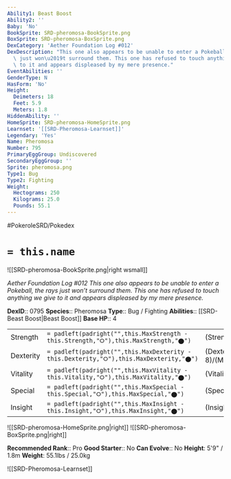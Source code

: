 ```yaml
---
Ability1: Beast Boost
Ability2: ''
Baby: 'No'
BookSprite: SRD-pheromosa-BookSprite.png
BoxSprite: SRD-pheromosa-BoxSprite.png
DexCategory: 'Aether Foundation Log #012'
DexDescription: "This one also appears to be unable to enter a Pokeball, the rays\
  \ just won\u2019t surround them. This one has refused to touch anything we give\
  \ to it and appears displeased by my mere presence."
EventAbilities: ''
GenderType: N
HasForm: 'No'
Height:
  Deimeters: 18
  Feet: 5.9
  Meters: 1.8
HiddenAbility: ''
HomeSprite: SRD-pheromosa-HomeSprite.png
Learnset: '[[SRD-Pheromosa-Learnset]]'
Legendary: 'Yes'
Name: Pheromosa
Number: 795
PrimaryEggGroup: Undiscovered
SecondaryEggGroup: ''
Sprite: pheromosa.png
Type1: Bug
Type2: Fighting
Weight:
  Hectograms: 250
  Kilograms: 25.0
  Pounds: 55.1
---
```


#PokeroleSRD/Pokedex

# `= this.name`

![[SRD-pheromosa-BookSprite.png|right wsmall]]

*Aether Foundation Log #012*
*This one also appears to be unable to enter a Pokeball, the rays just won’t surround them. This one has refused to touch anything we give to it and appears displeased by my mere presence.*

**DexID**:: 0795
**Species**:: Pheromosa
**Type**:: Bug / Fighting
**Abilities**:: [[SRD-Beast Boost|Beast Boost]]
**Base HP**:: 4

|           |                                                                                        |                                          |
| --------- | -------------------------------------------------------------------------------------- | ---------------------------------------- |
| Strength  | `= padleft(padright("",this.MaxStrength - this.Strength,"⭘"),this.MaxStrength,"⬤")`    | (Strength::7)/(MaxStrength::7)   |
| Dexterity | `= padleft(padright("",this.MaxDexterity - this.Dexterity,"⭘"),this.MaxDexterity,"⬤")` | (Dexterity:: 8)/(MaxDexterity::8) |
| Vitality  | `= padleft(padright("",this.MaxVitality - this.Vitality,"⭘"),this.MaxVitality,"⬤")`    | (Vitality::3)/(MaxVitality::3)   |
| Special   | `= padleft(padright("",this.MaxSpecial - this.Special,"⭘"),this.MaxSpecial,"⬤")`       | (Special::7)/(MaxSpecial::7)     |
| Insight   | `= padleft(padright("",this.MaxInsight - this.Insight,"⭘"),this.MaxInsight,"⬤")`       | (Insight::3)/(MaxInsight::3)     |

![[SRD-pheromosa-HomeSprite.png|right]]
![[SRD-pheromosa-BoxSprite.png|right]]

**Recommended Rank**:: Pro
**Good Starter**:: No
**Can Evolve**:: No
**Height**: 5'9" / 1.8m
**Weight**: 55.1lbs / 25.0kg

![[SRD-Pheromosa-Learnset]]